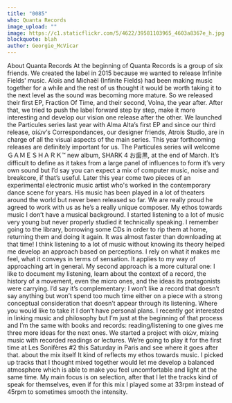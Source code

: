 ```yaml
---
title: "0085"
who: Quanta Records
image_upload: ""
image: https://c1.staticflickr.com/5/4622/39581103965_4603a8367e_h.jpg
blockquote: blah
author: Georgie_McVicar
---
```

About Quanta Records At the beginning of Quanta Records is a group of six friends. We created the label in 2015 because we wanted to release Infinite Fields' music. Aloïs and Michaël (Infinite Fields) had been making music together for a while and the rest of us thought it would be worth taking it to the next level as the sound was becoming more mature. So we released their first EP, Fraction Of Time, and their second, Volna, the year after. After that, we tried to push the label forward step by step, make it more interesting and develop our vision one release after the other. We launched the Particules series last year with Alma Alta’s first EP and since our third release, αίών’s Correspondances, our designer friends, Atrois Studio, are in charge of all the visual aspects of the main series. This year forthcoming releases are definitely important for us. The Particules series will welcome ＧＡＭＥＳＨＡＲＫ™ new album, SHARK 4 お歯黒, at the end of March. It’s difficult to define as it takes from a large panel of influences to form it’s very own sound but I’d say you can expect a mix of computer music, noise and breakcore, if that’s useful. Later this year come two pieces of an experimental electronic music artist who's worked in the contemporary dance scene for years. His music has been played in a lot of theaters around the world but never been released so far. We are really proud he agreed to work with us as he’s a really unique composer.
My ethos towards music I don’t have a musical background. I started listening to a lot of music very young but never properly studied it technically speaking. I remember going to the library, borrowing some CDs in order to rip them at home, returning them and doing it again. It was almost faster than downloading at that time! I think listening to a lot of music without knowing its theory helped me develop an approach based on perceptions. I rely on what it makes me feel, what it conveys in terms of sensation. It applies to my way of approaching art in general. My second approach is a more cultural one: I like to document my listening, learn about the context of a record, the history of a movement, even the micro ones, and the ideas its protagonists were carrying. I’d say it’s complementary: I won’t like a record that doesn’t say anything but won’t spend too much time either on a piece with a strong conceptual consideration that doesn’t appear through its listening.
Where you would like to take it I don’t have personal plans. I recently got interested in linking music and philosophy but I’m just at the beginning of that process and I’m the same with books and records: reading/listening to one gives me three more ideas for the next ones. We started a project with αίών, mixing music with recorded readings or lectures. We’re going to play it for the first time at Les Sonifères #2 this Saturday in Paris and see where it goes after that.
about the mix itself It kind of reflects my ethos towards music. I picked up tracks that I thought mixed together would let me develop a balanced atmosphere which is able to make you feel uncomfortable and light at the same time. My main focus is on selection, after that I let the tracks kind of speak for themselves, even if for this mix I played some at 33rpm instead of 45rpm to sometimes smooth the intensity.